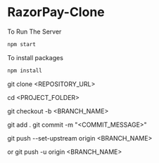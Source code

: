# RazorPay-Clone

To Run The Server

```bash
npm start
```

To install packages

```bash
npm install
```

git clone <REPOSITORY_URL>

cd <PROJECT_FOLDER>

git checkout -b <BRANCH_NAME>

git add .
git commit -m "<COMMIT_MESSAGE>"

git push --set-upstream origin <BRANCH_NAME>

or
git push -u origin <BRANCH_NAME>
